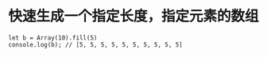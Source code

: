 # 快速生成一个指定长度，指定元素的数组
```
let b = Array(10).fill(5)
console.log(b); // [5, 5, 5, 5, 5, 5, 5, 5, 5, 5]
```